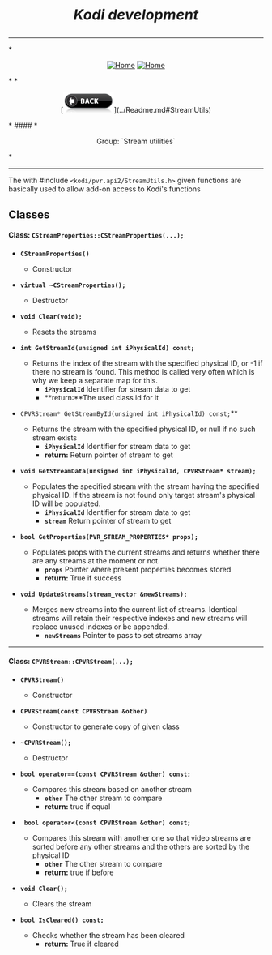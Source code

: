 # *<p align="center">Kodi development</p>*
-------------
*<p align="center">
  [<img src="http://kodi.wiki/images/c/c9/Logo.png" alt="Home">](http://kodi.tv/)
  [<img src="http://kodi.wiki/images/5/52/Zappy.png" alt="Home" width="100" height="100">](http://kodi.tv/)
</p>*
*<p align="center">
  [<img src="help.BackButton.png" alt="Back" width="100" height="40">](../Readme.md#StreamUtils)
</p>*
#### *<p align="center">Group: `Stream utilities`</p>*

----------

The with #include `<kodi/pvr.api2/StreamUtils.h>` given functions are basically used to allow add-on access to Kodi's functions

Classes
-------------

#### <a id="CStreamProperties"></a>Class: `CStreamProperties::CStreamProperties(...);`

*  **`CStreamProperties()`**
    * Constructor

*  **`virtual ~CStreamProperties();`**
    * Destructor

*  **`void Clear(void);`**
    * Resets the streams

*  **`int GetStreamId(unsigned int iPhysicalId) const;`**
    * Returns the index of the stream with the specified physical ID, or -1 if there no stream is found. This method is called very often which is why we keep a separate map for this.
        * **`iPhysicalId`** Identifier for stream data to get
        * **return:**The used class id for it

* `CPVRStream* GetStreamById(unsigned int iPhysicalId) const;`**
    * Returns the stream with the specified physical ID, or null if no such stream exists
        * **`iPhysicalId`** Identifier for stream data to get
        * **return:** Return pointer of stream to get

*  **`void GetStreamData(unsigned int iPhysicalId, CPVRStream* stream);`**
    * Populates the specified stream with the stream having the specified physical ID. If the stream is not found only target stream's physical ID will be populated.
        * **`iPhysicalId`** Identifier for stream data to get
        * **`stream`** Return pointer of stream to get

*  **`bool GetProperties(PVR_STREAM_PROPERTIES* props);`**
    * Populates props with the current streams and returns whether there are any streams at the moment or not.
        * **`props`**  Pointer where present properties becomes stored
        * **return:** True if success

*  **`void UpdateStreams(stream_vector &newStreams);`**
    *  Merges new streams into the current list of streams. Identical streams will retain their respective indexes and new streams will replace unused indexes or be appended.
        * **`newStreams`**  Pointer to pass to set streams array

-------------
#### <a id="CPVRStream"></a>Class: `CPVRStream::CPVRStream(...);`

*  **`CPVRStream()`**
    * Constructor

*  **`CPVRStream(const CPVRStream &other)`**
    * Constructor to generate copy of given class

*  **`~CPVRStream();`**
    * Destructor

*  **`bool operator==(const CPVRStream &other) const;`**
    * Compares this stream based on another stream
        * **`other`**  The other stream to compare
        * **return:** true if equal

*  **` bool operator<(const CPVRStream &other) const;`**
    * Compares this stream with another one so that video streams are sorted before any other streams and the others are sorted by the physical ID
        * **`other`**  The other stream to compare
        * **return:** true if before

*  **`void Clear();`**
    * Clears the stream

*  **`bool IsCleared() const;`**
    * Checks whether the stream has been cleared
        * **return:** True if cleared
